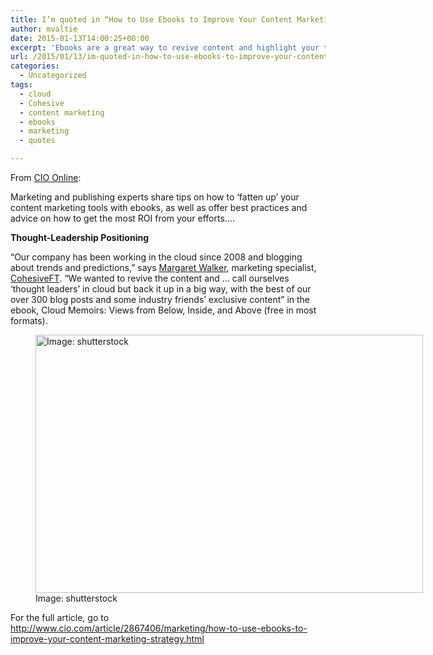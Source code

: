 ```yaml
---
title: I’m quoted in “How to Use Ebooks to Improve Your Content Marketing Strategy” on CIO
author: mvaltie
date: 2015-01-13T14:00:25+00:00
excerpt: 'Ebooks are a great way to revive content and highlight your thought leadership, according to me in a recent CIO article. '
url: /2015/01/13/im-quoted-in-how-to-use-ebooks-to-improve-your-content-marketing-strategy-on-cio/
categories:
  - Uncategorized
tags:
  - cloud
  - Cohesive
  - content marketing
  - ebooks
  - marketing
  - quotes

---
```

From <a href="http://www.cio.com/article/2867406/marketing/how-to-use-ebooks-to-improve-your-content-marketing-strategy.html?null" target="_blank" rel="noopener noreferrer">CIO Online</a>:

Marketing and publishing experts share tips on how to &#8216;fatten up&#8217; your content marketing tools with ebooks, as well as offer best practices and advice on how to get the most ROI from your efforts&#8230;.

**Thought-Leadership Positioning**

&#8220;Our company has been working in the cloud since 2008 and blogging about trends and predictions,&#8221; says <a href="www.linkedin.com/in/margie14/" target="_blank" rel="noopener noreferrer">Margaret Walker</a>, marketing specialist, <a href="https://cohesive.net" target="_blank" rel="noopener noreferrer">CohesiveFT</a>. &#8220;We wanted to revive the content and &#8230; call ourselves &#8216;thought leaders&#8217; in cloud but back it up in a big way, with the best of our over 300 blog posts and some industry friends&#8217; exclusive content&#8221; in the ebook, Cloud Memoirs: Views from Below, Inside, and Above (free in most formats).

<figure style="width: 620px" class="wp-caption alignnone"><img class="" src="http://images.techhive.com/images/article/2015/01/ebooks_primary-100540190-primary.idge.jpeg" alt="Image: shutterstock" width="620" height="413" /><figcaption class="wp-caption-text">Image: shutterstock</figcaption></figure>

For the full article, go to <a href="http://www.cio.com/article/2867406/marketing/how-to-use-ebooks-to-improve-your-content-marketing-strategy.html" target="_blank" rel="noopener noreferrer">http://www.cio.com/article/2867406/marketing/how-to-use-ebooks-to-improve-your-content-marketing-strategy.html</a>